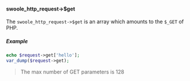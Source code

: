 

#### swoole_http_request->$get

The `swoole_http_request->$get` is an array which amounts to the `$_GET` of PHP.

##### Example

```php
echo $request->get['hello'];
var_dump($request->get);
```

> The max number of GET parameters is 128
